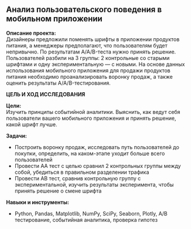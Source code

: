 ﻿## Анализ пользовательского поведения в мобильном приложении

**Описание проекта:**\
Дизайнеры предложили поменять шрифты в приложении продуктов питания, а менеджеры предполагают, что пользователям будет непривычно. По результатам A/A/B-теста нужно принять решение. Пользователей разбили на 3 группы: 2 контрольные со старыми шрифтами и одну экспериментальную — с новыми.
На основе данных использования мобильного приложения для продажи продуктов питания необходимо проанализировать воронку продаж, а также оценить результаты A/A/B-тестирования.

**ЦЕЛЬ И ХОД ИССЛЕДОВАНИЯ**

**Цели:**\
Изучить принципы событийной аналитики. Выяснить, как ведут себя пользователи вашего мобильного приложения и принять решение, какой шрифт лучше.

**Задачи:**
- Построить воронку продаж, исследовать путь пользователей до покупки, определить, на каком-этапе уходит больше всего пользователей
- Провести АА тест с целью сравнил 2 контрольных группы между собой, убедиться в правильном разделении трафика
- Провести АВ тест, сравнив контрольную группу с экспериментальной, изучить результаты эксперимента, чтобы принять решение о смене шрифта


**Навыки и инструменты:**
  - Python, Pandas, Matplotlib, NumPy, SciPy, Seaborn, Plotly, A/B тестирование, событийная аналитика, проверка гипотез

